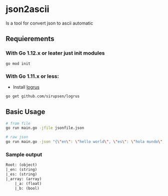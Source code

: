 # json2ascii

Is a tool for convert json to ascii automatic

## Requierements

### With Go 1.12.x or leater just init modules

    go mod init

### With Go 1.11.x or less:

- Install [logrus][1]

```bash
go get github.com/sirupsen/logrus
```

## Basic Usage

```bash
# from file
go run main.go -jfile jsonfile.json

# raw json
go run main.go -json "{\"en\": \"hello world\", \"es\": \"hola mundo\", \"array\": [{\"a\": 1.0, \"b\": false}]}"
```

### Sample output

```txt
Root: (object)
|_en: (string)
|_es: (string)
|_array: (array)
    |_a: (float)
    |_b: (bool)
```

[1]: github.com/sirupsen/logrus
